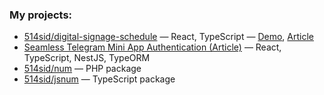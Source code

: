 ### My projects:
* [514sid/digital-signage-schedule](https://github.com/514sid/digital-signage-schedule) — React, TypeScript — [Demo](https://signage.pages.dev/), [Article](https://514sid.hashnode.dev/user-friendly-content-scheduling-in-digital-signage)
* [Seamless Telegram Mini App Authentication (Article)](https://514sid.hashnode.dev/seamless-telegram-mini-app-authentication-with-react-and-nestjs-a-step-by-step-guide) — React, TypeScript, NestJS, TypeORM
* [514sid/num](https://github.com/514sid/num) — PHP package
* [514sid/jsnum](https://github.com/514sid/jsnum) — TypeScript package

